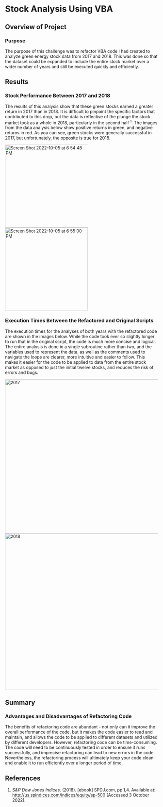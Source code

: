 # Stock Analysis Using VBA

## Overview of Project

### Purpose

The purpose of this challenge was to refactor VBA code I had created to analyze green energy stock data from 2017 and 2018. This was done so that the dataset could be expanded to include the entire stock market over a wider number of years and still be executed quickly and efficiently.  

## Results

### Stock Performance Between 2017 and 2018

The results of this analysis show that these green stocks earned a greater return in 2017 than in 2018. It is difficult to pinpoint the specific factors that contributed to this drop, but the data is reflective of the plunge the stock market took as a whole in 2018, particularly in the second half <sup>1</sup>. The images from the data analysis below show positive returns in green, and negative returns in red. As you can see, green stocks were generally successful in 2017, but unfortunately, the opposite is true for 2018.

<img width="274" alt="Screen Shot 2022-10-05 at 6 54 48 PM" src="https://user-images.githubusercontent.com/113553238/194182082-8503d539-45b8-4cd0-8fde-a0489b981aa3.png">     <img width="273" alt="Screen Shot 2022-10-05 at 6 55 00 PM" src="https://user-images.githubusercontent.com/113553238/194182100-0eb04bfd-1433-43d0-849e-0b46577f1935.png">

### Execution Times Between the Refactored and Original Scripts

The execution times for the analyses of both years with the refactored code are shown in the images below. While the code took ever so slightly longer to run that in the original script, the code is much more concise and logical. The entire analysis is done in a single subroutine rather than two, and the variables used to represent the data, as well as the comments used to navigate the loops are clearer, more intuitive and easier to follow. This makes it easier for the code to be applied to data from the entire stock market as opposed to just the initial twelve stocks, and reduces the risk of errors and bugs.

<img width="508" alt="2017" src="https://user-images.githubusercontent.com/113553238/194639645-15edd802-3d06-4914-9380-b58f95497888.png">
<img width="517" alt="2018" src="https://user-images.githubusercontent.com/113553238/194639654-efe97566-11e9-42c5-a521-efbce3aaeb65.png">

## Summary

### Advantages and Disadvantages of Refactoring Code

The benefits of refactoring code are abundant - not only can it improve the overall performance of the code, but it makes the code easier to read and maintain, and allows the code to be applied to different datasets and utilized by different developers. However, refactoring code can be time-consuming. The code will need to be continuously tested in order to ensure it runs successfully, and imprecise refactoring can lead to new errors in the code. Nevertheless, the refactoring process will ultimately keep your code clean and enable it to run efficiently over a longer period of time.

## References

1. *S&P Dow Jones Indices*. (2018). [ebook] SPDJ.com, pp.1,4. Available at: <http://us.spindices.com/indices/equity/sp-500> [Accessed 3 October 2022].
